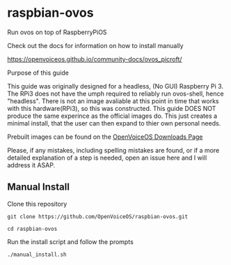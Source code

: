 # raspbian-ovos

Run ovos on top of RaspberryPiOS

Check out the docs for information on how to install manually

https://openvoiceos.github.io/community-docs/ovos_picroft/

Purpose of this guide

This guide was originally designed for a headless, (No GUI) Raspberry Pi 3. The RPi3 does not have the umph required to reliably run ovos-shell, hence "headless". There is not an image avaliable at this point in time that works with this hardware(RPi3), so this was constructed. This guide DOES NOT produce the same experince as the official images do. This just creates a minimal install, that the user can then expand to thier own personal needs.

Prebuilt images can be found on the [OpenVoiceOS Downloads Page](https://downloads.openvoiceos.com/images/picroft/github/workspace/pi-gen/deploy/)

Please, if any mistakes, including spelling mistakes are found, or if a more detailed explanation of a step is needed, open an issue here and I will address it ASAP.

## Manual Install

Clone this repository

`git clone https://github.com/OpenVoiceOS/raspbian-ovos.git`

`cd raspbian-ovos`

Run the install script and follow the prompts

`./manual_install.sh`

